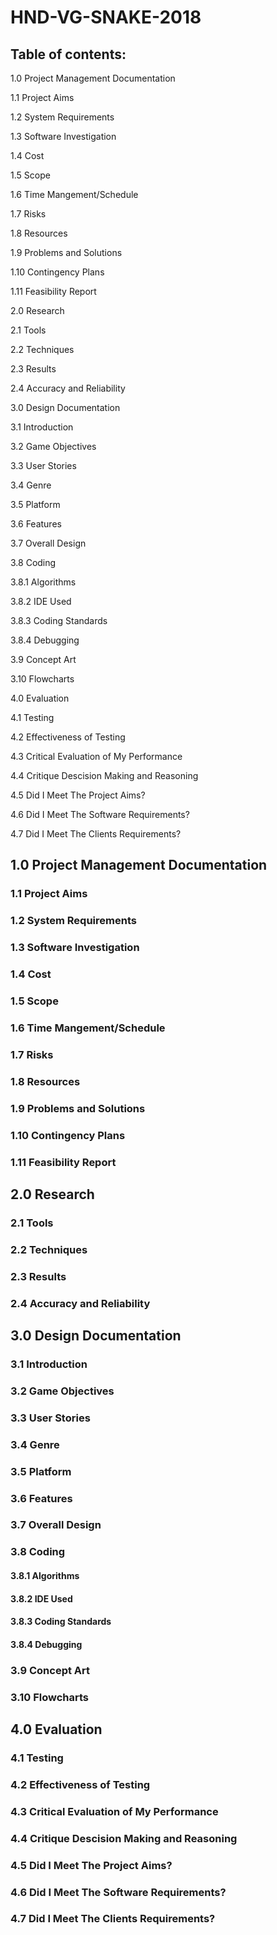 # HND-VG-SNAKE-2018

## Table of contents:
 1.0 Project Management Documentation

 1.1 Project Aims

 1.2 System Requirements

 1.3 Software Investigation

 1.4 Cost

 1.5 Scope 

 1.6 Time Mangement/Schedule 

 1.7 Risks

 1.8 Resources

 1.9 Problems and Solutions

 1.10 Contingency Plans

 1.11 Feasibility Report

 2.0 Research

 2.1 Tools

 2.2 Techniques

 2.3 Results

 2.4 Accuracy and Reliability

 3.0 Design Documentation

 3.1 Introduction

 3.2 Game Objectives

 3.3 User Stories

 3.4 Genre

 3.5 Platform 

 3.6 Features

 3.7 Overall Design

 3.8 Coding 

 3.8.1 Algorithms

 3.8.2 IDE Used 

 3.8.3 Coding Standards

 3.8.4 Debugging 

 3.9 Concept Art

 3.10 Flowcharts

 4.0 Evaluation 

 4.1 Testing

 4.2 Effectiveness of Testing

 4.3 Critical Evaluation of My Performance

 4.4 Critique Descision Making and Reasoning

 4.5 Did I Meet The Project Aims?

 4.6 Did I Meet The Software Requirements?

 4.7 Did I Meet The Clients Requirements?

## 1.0 Project Management Documentation

### 1.1 Project Aims

### 1.2 System Requirements

### 1.3 Software Investigation

### 1.4 Cost

### 1.5 Scope 

### 1.6 Time Mangement/Schedule 

### 1.7 Risks

### 1.8 Resources

### 1.9 Problems and Solutions

### 1.10 Contingency Plans

### 1.11 Feasibility Report

## 2.0 Research

### 2.1 Tools

### 2.2 Techniques

### 2.3 Results

### 2.4 Accuracy and Reliability

## 3.0 Design Documentation

### 3.1 Introduction

### 3.2 Game Objectives

### 3.3 User Stories

### 3.4 Genre

### 3.5 Platform 

### 3.6 Features

### 3.7 Overall Design

### 3.8 Coding 

#### 3.8.1 Algorithms

#### 3.8.2 IDE Used 

#### 3.8.3 Coding Standards

#### 3.8.4 Debugging 

### 3.9 Concept Art

### 3.10 Flowcharts

## 4.0 Evaluation 

### 4.1 Testing

### 4.2 Effectiveness of Testing

### 4.3 Critical Evaluation of My Performance

### 4.4 Critique Descision Making and Reasoning

### 4.5 Did I Meet The Project Aims?

### 4.6 Did I Meet The Software Requirements?

### 4.7 Did I Meet The Clients Requirements?
